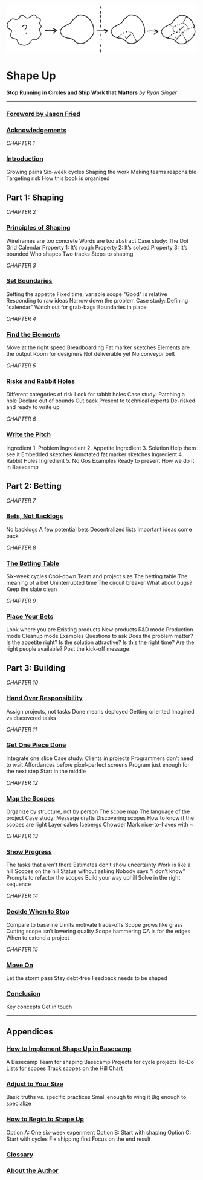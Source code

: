 
![From shapeless to shaped](assets/cover_summary-e9e01e28012e9df5a411d2eeb4643bd1f6e0630987aa801e132054694811f0a7.jpg)


# Shape Up
**Stop Running in Circles and Ship Work that Matters** 
*by Ryan Singer*

---

### [Foreword by Jason Fried](0.1-foreword.md)
### [Acknowledgements](0.2-acknowledgements.md)

*CHAPTER 1*
### [Introduction](0.3-chapter-01.md)
Growing pains
Six-week cycles
Shaping the work
Making teams responsible
Targeting risk
How this book is organized

## Part 1: Shaping
*CHAPTER 2*
### [Principles of Shaping](1.1-chapter-02.md)
Wireframes are too concrete
Words are too abstract
Case study: The Dot Grid Calendar
Property 1: It’s rough
Property 2: It’s solved
Property 3: It’s bounded
Who shapes
Two tracks
Steps to shaping

*CHAPTER 3*
### [Set Boundaries](1.2-chapter-03.md)
Setting the appetite
Fixed time, variable scope
"Good" is relative
Responding to raw ideas
Narrow down the problem
Case study: Defining "calendar"
Watch out for grab-bags
Boundaries in place

*CHAPTER 4*
### [Find the Elements](1.3-chapter-04.md)
Move at the right speed
Breadboarding
Fat marker sketches
Elements are the output
Room for designers
Not deliverable yet
No conveyor belt

*CHAPTER 5*
### [Risks and Rabbit Holes](1.4-chapter-05.md)
Different categories of risk
Look for rabbit holes
Case study: Patching a hole
Declare out of bounds
Cut back
Present to technical experts
De-risked and ready to write up

*CHAPTER 6*
### [Write the Pitch](1.5-chapter-06.md)
Ingredient 1. Problem
Ingredient 2. Appetite
Ingredient 3. Solution
Help them see it
Embedded sketches
Annotated fat marker sketches
Ingredient 4. Rabbit Holes
Ingredient 5. No Gos
Examples
Ready to present
How we do it in Basecamp

## Part 2: Betting
*CHAPTER 7*
### [Bets, Not Backlogs](2.1-chapter-07.md)
No backlogs
A few potential bets
Decentralized lists
Important ideas come back

*CHAPTER 8*
### [The Betting Table](2.2-chapter-08.md)
Six-week cycles
Cool-down
Team and project size
The betting table
The meaning of a bet
Uninterrupted time
The circuit breaker
What about bugs?
Keep the slate clean

*CHAPTER 9*
### [Place Your Bets](2.3-chapter-09.md)
Look where you are
Existing products
New products
R&D mode
Production mode
Cleanup mode
Examples
Questions to ask
Does the problem matter?
Is the appetite right?
Is the solution attractive?
Is this the right time?
Are the right people available?
Post the kick-off message

## Part 3: Building
*CHAPTER 10*
### [Hand Over Responsibility](3.1-chapter-10.md)
Assign projects, not tasks
Done means deployed
Getting oriented
Imagined vs discovered tasks

*CHAPTER 11*
### [Get One Piece Done](3.2-chapter-11.md)
Integrate one slice
Case study: Clients in projects
Programmers don’t need to wait
Affordances before pixel-perfect screens
Program just enough for the next step
Start in the middle

*CHAPTER 12*
### [Map the Scopes](3.3-chapter-12.md)
Organize by structure, not by person
The scope map
The language of the project
Case study: Message drafts
Discovering scopes
How to know if the scopes are right
Layer cakes
Icebergs
Chowder
Mark nice-to-haves with ~

*CHAPTER 13*
### [Show Progress](3.4-chapter-13.md)
The tasks that aren’t there
Estimates don’t show uncertainty
Work is like a hill
Scopes on the hill
Status without asking
Nobody says "I don’t know"
Prompts to refactor the scopes
Build your way uphill
Solve in the right sequence

*CHAPTER 14*
### [Decide When to Stop](3.5-chapter-14.md)
Compare to baseline
Limits motivate trade-offs
Scope grows like grass
Cutting scope isn’t lowering quality
Scope hammering
QA is for the edges
When to extend a project

*CHAPTER 15*
### [Move On](3.6-chapter-15.md)
Let the storm pass
Stay debt-free
Feedback needs to be shaped

### [Conclusion](3.7-conclusion.md)
Key concepts
Get in touch

---

## Appendices

### [How to Implement Shape Up in Basecamp](4.0-appendix-01.md)
A Basecamp Team for shaping
Basecamp Projects for cycle projects
To-Do Lists for scopes
Track scopes on the Hill Chart

### [Adjust to Your Size](4.1-appendix-02.md)
Basic truths vs. specific practices
Small enough to wing it
Big enough to specialize

### [How to Begin to Shape Up](4.2-appendix-03.md)
Option A: One six-week experiment
Option B: Start with shaping
Option C: Start with cycles
Fix shipping first
Focus on the end result

### [Glossary](4.5-appendix-06.md)

### [About the Author](4.6-appendix-07.md)
